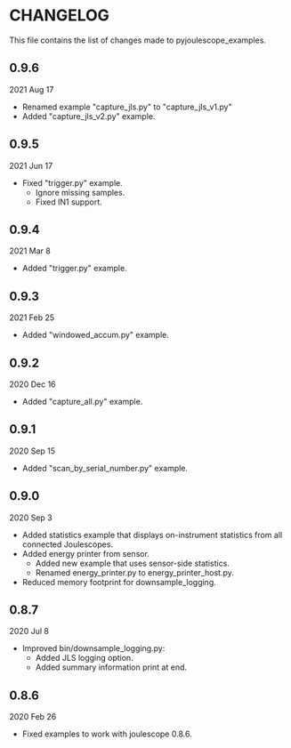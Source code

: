 
# CHANGELOG

This file contains the list of changes made to pyjoulescope_examples.


## 0.9.6

2021 Aug 17

*   Renamed example "capture_jls.py" to "capture_jls_v1.py"
*   Added "capture_jls_v2.py" example.


## 0.9.5

2021 Jun 17

*   Fixed "trigger.py" example.
    *    Ignore missing samples.
    *    Fixed IN1 support.


## 0.9.4

2021 Mar 8

*   Added "trigger.py" example.


## 0.9.3

2021 Feb 25

*   Added "windowed_accum.py" example.


## 0.9.2

2020 Dec 16

*   Added "capture_all.py" example.


## 0.9.1

2020 Sep 15

*   Added "scan_by_serial_number.py" example.


## 0.9.0

2020 Sep 3

*   Added statistics example that displays on-instrument statistics from all
    connected Joulescopes.
*   Added energy printer from sensor.
    *   Added new example that uses sensor-side statistics.
    *   Renamed energy_printer.py to energy_printer_host.py.
*   Reduced memory footprint for downsample_logging.


## 0.8.7

2020 Jul 8

*   Improved bin/downsample_logging.py:
    *   Added JLS logging option.
    *   Added summary information print at end.


## 0.8.6

2020 Feb 26

*   Fixed examples to work with joulescope 0.8.6.
